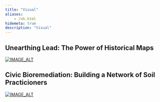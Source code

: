 ```yaml
---
title: "Visual"
aliases:
    - /oh.html
hidemeta: true
description: "Visual"
---
```


## Unearthing Lead: The Power of Historical Maps
[![IMAGE_ALT](https://img.youtube.com/vi/IE-ax71ClaI/0.jpg)](https://www.youtube.com/watch?v=IE-ax71ClaI)

## Civic Bioremediation: Building a Network of Soil Practicioners
[![IMAGE_ALT](https://img.youtube.com/vi/IE-S6tZfiOTeCA/0.jpg)](https://www.youtube.com/watch?v=S6tZfiOTeCA)

